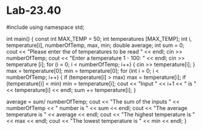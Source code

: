 # Lab-23.40
#include <iostream>
using namespace std;

int main() {
const int MAX_TEMP = 50;
int temperatures [MAX_TEMP];
int i, temperature[i], numberOfTemp, max, min;
double average; int sum = 0; 
cout << "Please enter the of temperatures to be read " << endl;
cin >> numberOfTemp;
cout << "Enter a temperature 1 - 100: " << endl;
cin >> temperature [i];
for (i = 0; i < numberOfTemp; i++) {
cin >> temperature[i];
}
max = temperature[0];
min = temperature[0];
for (int i = 0; i < numberOfTemp; i++) {
if (temperature[i] > max)
max = temperature[i];
if (temperature[i] < min)
min = temperature[i];
cout << "Input " << i+1 << " is " << temperature[i] << endl;
sum += temperature[i];
}

average = sum/ numberOfTemp;
cout << "The sum of the inputs " << numberOfTemp << " number is " << sum <<  endl;
cout << "The average temperature is " << average << endl;
cout << "The highest temperature is " << max << endl;
cout << "The lowest temperature is " << min << endl;
}
